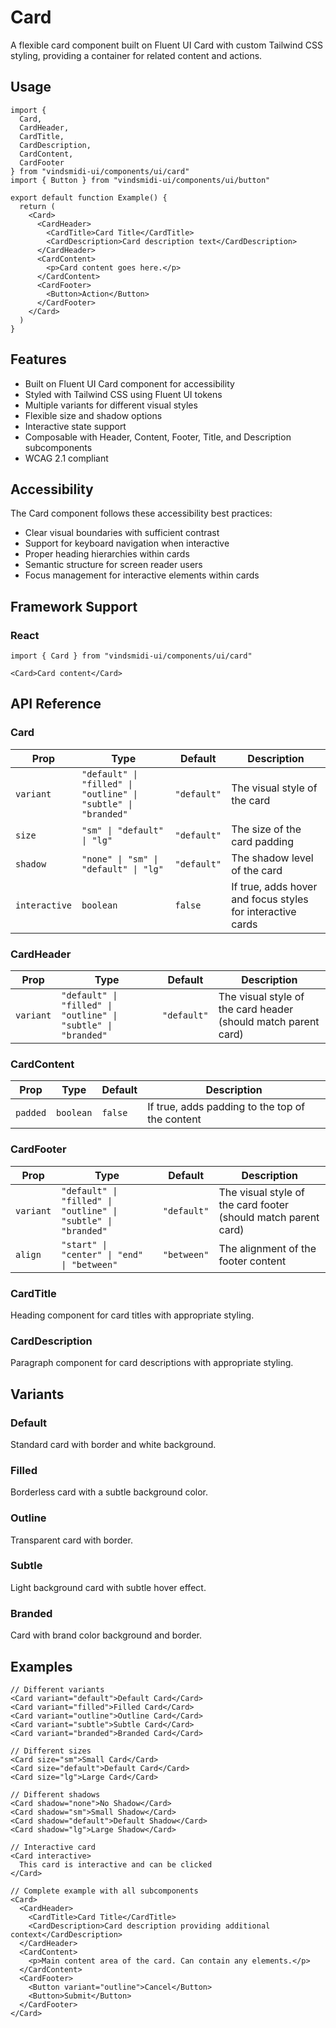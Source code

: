 # Card

A flexible card component built on Fluent UI Card with custom Tailwind CSS styling, providing a container for related content and actions.

## Usage

```tsx
import {
  Card,
  CardHeader,
  CardTitle,
  CardDescription,
  CardContent,
  CardFooter
} from "vindsmidi-ui/components/ui/card"
import { Button } from "vindsmidi-ui/components/ui/button"

export default function Example() {
  return (
    <Card>
      <CardHeader>
        <CardTitle>Card Title</CardTitle>
        <CardDescription>Card description text</CardDescription>
      </CardHeader>
      <CardContent>
        <p>Card content goes here.</p>
      </CardContent>
      <CardFooter>
        <Button>Action</Button>
      </CardFooter>
    </Card>
  )
}
```

## Features

- Built on Fluent UI Card component for accessibility
- Styled with Tailwind CSS using Fluent UI tokens
- Multiple variants for different visual styles
- Flexible size and shadow options
- Interactive state support
- Composable with Header, Content, Footer, Title, and Description subcomponents
- WCAG 2.1 compliant

## Accessibility

The Card component follows these accessibility best practices:

- Clear visual boundaries with sufficient contrast
- Support for keyboard navigation when interactive
- Proper heading hierarchies within cards
- Semantic structure for screen reader users
- Focus management for interactive elements within cards

## Framework Support

### React

```tsx
import { Card } from "vindsmidi-ui/components/ui/card"

<Card>Card content</Card>
```

## API Reference

### Card

| Prop | Type | Default | Description |
|------|------|---------|-------------|
| `variant` | `"default" \| "filled" \| "outline" \| "subtle" \| "branded"` | `"default"` | The visual style of the card |
| `size` | `"sm" \| "default" \| "lg"` | `"default"` | The size of the card padding |
| `shadow` | `"none" \| "sm" \| "default" \| "lg"` | `"default"` | The shadow level of the card |
| `interactive` | `boolean` | `false` | If true, adds hover and focus styles for interactive cards |

### CardHeader

| Prop | Type | Default | Description |
|------|------|---------|-------------|
| `variant` | `"default" \| "filled" \| "outline" \| "subtle" \| "branded"` | `"default"` | The visual style of the card header (should match parent card) |

### CardContent

| Prop | Type | Default | Description |
|------|------|---------|-------------|
| `padded` | `boolean` | `false` | If true, adds padding to the top of the content |

### CardFooter

| Prop | Type | Default | Description |
|------|------|---------|-------------|
| `variant` | `"default" \| "filled" \| "outline" \| "subtle" \| "branded"` | `"default"` | The visual style of the card footer (should match parent card) |
| `align` | `"start" \| "center" \| "end" \| "between"` | `"between"` | The alignment of the footer content |

### CardTitle

Heading component for card titles with appropriate styling.

### CardDescription

Paragraph component for card descriptions with appropriate styling.

## Variants

### Default

Standard card with border and white background.

### Filled

Borderless card with a subtle background color.

### Outline

Transparent card with border.

### Subtle

Light background card with subtle hover effect.

### Branded

Card with brand color background and border.

## Examples

```tsx
// Different variants
<Card variant="default">Default Card</Card>
<Card variant="filled">Filled Card</Card>
<Card variant="outline">Outline Card</Card>
<Card variant="subtle">Subtle Card</Card>
<Card variant="branded">Branded Card</Card>

// Different sizes
<Card size="sm">Small Card</Card>
<Card size="default">Default Card</Card>
<Card size="lg">Large Card</Card>

// Different shadows
<Card shadow="none">No Shadow</Card>
<Card shadow="sm">Small Shadow</Card>
<Card shadow="default">Default Shadow</Card>
<Card shadow="lg">Large Shadow</Card>

// Interactive card
<Card interactive>
  This card is interactive and can be clicked
</Card>

// Complete example with all subcomponents
<Card>
  <CardHeader>
    <CardTitle>Card Title</CardTitle>
    <CardDescription>Card description providing additional context</CardDescription>
  </CardHeader>
  <CardContent>
    <p>Main content area of the card. Can contain any elements.</p>
  </CardContent>
  <CardFooter>
    <Button variant="outline">Cancel</Button>
    <Button>Submit</Button>
  </CardFooter>
</Card>
``` 